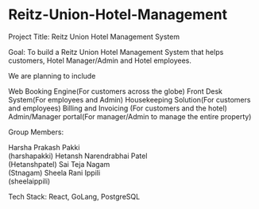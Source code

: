 # Reitz-Union-Hotel-Management

Project Title: Reitz Union Hotel Management System 

Goal: To build a Reitz Union Hotel Management System that helps customers, Hotel Manager/Admin and Hotel employees. 

We are planning to include 

Web Booking Engine(For customers across the globe)
Front Desk System(For employees and Admin)
Housekeeping Solution(For customers and employees)
Billing and Invoicing (For customers and the hotel)
Admin/Manager portal(For manager/Admin to manage the entire property)


Group Members:

Harsha Prakash Pakki     
(harshapakki)
Hetansh Narendrabhai Patel           
(Hetanshpatel)
Sai Teja Nagam                        
(Stnagam)
Sheela Rani Ippili                    
(sheelaippili)

Tech Stack: React, GoLang, PostgreSQL
